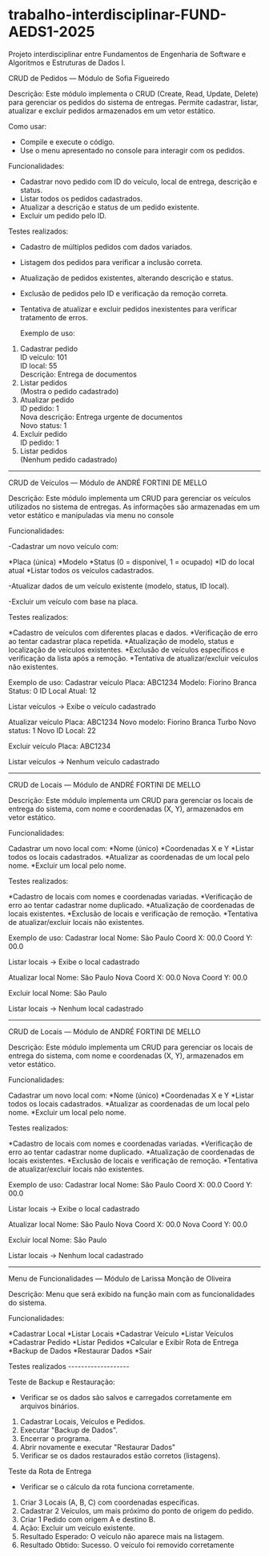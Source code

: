 # trabalho-interdisciplinar-FUND-AEDS1-2025
Projeto interdisciplinar entre Fundamentos de Engenharia de Software e Algoritmos e Estruturas de Dados I.

CRUD de Pedidos — Módulo de Sofia Figueiredo

Descrição:
Este módulo implementa o CRUD (Create, Read, Update, Delete) para gerenciar os pedidos do sistema de entregas.
Permite cadastrar, listar, atualizar e excluir pedidos armazenados em um vetor estático.

Como usar:
- Compile e execute o código.
- Use o menu apresentado no console para interagir com os pedidos.

Funcionalidades:
- Cadastrar novo pedido com ID do veículo, local de entrega, descrição e status.
- Listar todos os pedidos cadastrados.
- Atualizar a descrição e status de um pedido existente.
- Excluir um pedido pelo ID.

Testes realizados:
- Cadastro de múltiplos pedidos com dados variados.
- Listagem dos pedidos para verificar a inclusão correta.
- Atualização de pedidos existentes, alterando descrição e status.
- Exclusão de pedidos pelo ID e verificação da remoção correta.
- Tentativa de atualizar e excluir pedidos inexistentes para verificar tratamento de erros.

  Exemplo de uso:
1. Cadastrar pedido  
   ID veículo: 101  
   ID local: 55  
   Descrição: Entrega de documentos
2. Listar pedidos  
   (Mostra o pedido cadastrado)
3. Atualizar pedido  
   ID pedido: 1  
   Nova descrição: Entrega urgente de documentos  
   Novo status: 1
4. Excluir pedido  
   ID pedido: 1
5. Listar pedidos  
   (Nenhum pedido cadastrado)
   
------------------------------------------------------------

CRUD de Veículos — Módulo de ANDRÉ FORTINI DE MELLO

Descrição:
Este módulo implementa um CRUD para gerenciar os veículos utilizados no sistema de entregas.
As informações são armazenadas em um vetor estático e manipuladas via menu no console

Funcionalidades:

-Cadastrar um novo veículo com:

*Placa (única)
*Modelo
*Status (0 = disponível, 1 = ocupado)
*ID do local atual
*Listar todos os veículos cadastrados.

-Atualizar dados de um veículo existente (modelo, status, ID local).

-Excluir um veículo com base na placa.

Testes realizados:

*Cadastro de veículos com diferentes placas e dados.
*Verificação de erro ao tentar cadastrar placa repetida.
*Atualização de modelo, status e localização de veículos existentes.
*Exclusão de veículos específicos e verificação da lista após a remoção.
*Tentativa de atualizar/excluir veículos não existentes.

Exemplo de uso:
Cadastrar veículo
Placa: ABC1234
Modelo: Fiorino Branca
Status: 0
ID Local Atual: 12

Listar veículos
→ Exibe o veículo cadastrado

Atualizar veículo
Placa: ABC1234
Novo modelo: Fiorino Branca Turbo
Novo status: 1
Novo ID Local: 22

Excluir veículo
Placa: ABC1234

Listar veículos
→ Nenhum veículo cadastrado

------------------------------------------------------------

CRUD de Locais — Módulo de ANDRÉ FORTINI DE MELLO

Descrição:
Este módulo implementa um CRUD para gerenciar os locais de entrega do sistema, com nome e coordenadas (X, Y), armazenados em vetor estático.

Funcionalidades:

Cadastrar um novo local com:
*Nome (único)
*Coordenadas X e Y
*Listar todos os locais cadastrados.
*Atualizar as coordenadas de um local pelo nome.
*Excluir um local pelo nome.

Testes realizados:

*Cadastro de locais com nomes e coordenadas variadas.
*Verificação de erro ao tentar cadastrar nome duplicado.
*Atualização de coordenadas de locais existentes.
*Exclusão de locais e verificação de remoção.
*Tentativa de atualizar/excluir locais não existentes.

Exemplo de uso:
Cadastrar local
Nome: São Paulo
Coord X: 00.0
Coord Y: 00.0

Listar locais
→ Exibe o local cadastrado

Atualizar local
Nome: São Paulo
Nova Coord X: 00.0
Nova Coord Y: 00.0

Excluir local
Nome: São Paulo

Listar locais
→ Nenhum local cadastrado

------------------------------------------------------------

CRUD de Locais — Módulo de ANDRÉ FORTINI DE MELLO

Descrição:
Este módulo implementa um CRUD para gerenciar os locais de entrega do sistema, com nome e coordenadas (X, Y), armazenados em vetor estático.

Funcionalidades:

Cadastrar um novo local com:
*Nome (único)
*Coordenadas X e Y
*Listar todos os locais cadastrados.
*Atualizar as coordenadas de um local pelo nome.
*Excluir um local pelo nome.

Testes realizados:

*Cadastro de locais com nomes e coordenadas variadas.
*Verificação de erro ao tentar cadastrar nome duplicado.
*Atualização de coordenadas de locais existentes.
*Exclusão de locais e verificação de remoção.
*Tentativa de atualizar/excluir locais não existentes.

Exemplo de uso:
Cadastrar local
Nome: São Paulo
Coord X: 00.0
Coord Y: 00.0

Listar locais
→ Exibe o local cadastrado

Atualizar local
Nome: São Paulo
Nova Coord X: 00.0
Nova Coord Y: 00.0

Excluir local
Nome: São Paulo

Listar locais
→ Nenhum local cadastrado

------------------------------------------------------------

Menu de Funcionalidades — Módulo de Larissa Monção de Oliveira

Descrição:
Menu que será exibido na função main com as funcionalidades do sistema.

Funcionalidades:

 *Cadastrar Local
 *Listar Locais
 *Cadastrar Veículo
 *Listar Veículos
 *Cadastrar Pedido
 *Listar Pedidos
 *Calcular e Exibir Rota de Entrega
 *Backup de Dados
 *Restaurar Dados
 *Sair


Testes realizados -------------------

Teste de Backup e Restauração: 
- Verificar se os dados são salvos e carregados corretamente em arquivos binários.
  

1. Cadastrar Locais, Veículos e Pedidos.
2. Executar "Backup de Dados".
3. Encerrar o programa.
4. Abrir novamente e executar "Restaurar Dados"
5. Verificar se os dados restaurados estão corretos (listagens).


Teste da Rota de Entrega
- Verificar se o cálculo da rota funciona corretamente.

1. Criar 3 Locais (A, B, C) com coordenadas específicas.
2. Cadastrar 2 Veículos, um mais próximo do ponto de origem do pedido.
3. Criar 1 Pedido com origem A e destino B.
4. Ação: Excluir um veículo existente.
5. Resultado Esperado: O veículo não aparece mais na listagem.
6. Resultado Obtido: Sucesso. O veículo foi removido corretamente


